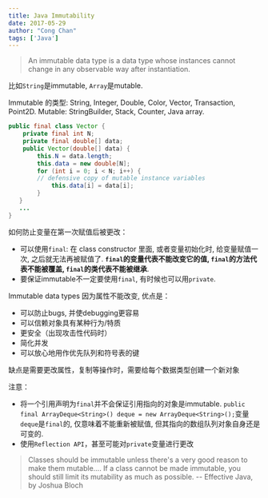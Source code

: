 ```yaml
---
title: Java Immutability
date: 2017-05-29
author: "Cong Chan"
tags: ['Java']
---
```

> An immutable data type is a data type whose instances cannot change in any observable way after instantiation.

比如`String`是immutable, `Array`是mutable.

Immutable 的类型: String, Integer, Double, Color, Vector, Transaction, Point2D.
Mutable: StringBuilder, Stack, Counter, Java array.
<!-- more -->
```java
public final class Vector {
    private final int N;
    private final double[] data;
    public Vector(double[] data) {
        this.N = data.length;
        this.data = new double[N];
        for (int i = 0; i < N; i++) {
        // defensive copy of mutable instance variables
            this.data[i] = data[i];
        }
   }
   ...
}
```
如何防止变量在第一次赋值后被更改：
* 可以使用`final`: 在 class constructor 里面, 或者变量初始化时, 给变量赋值一次, 之后就无法再被赋值了. **`final`的变量代表不能改变它的值, `final`的方法代表不能被覆盖, `final`的类代表不能被继承**.
* 要保证immutable不一定要使用`final`, 有时候也可以用`private`.

Immutable data types 因为属性不能改变, 优点是：
* 可以防止bugs, 并使debugging更容易
* 可以信赖对象具有某种行为/特质
* 更安全（出现攻击性代码时）
* 简化并发
* 可以放心地用作优先队列和符号表的键

缺点是需要更改属性，复制等操作时，需要给每个数据类型创建一个新对象

注意：
* 将一个引用声明为`final`并不会保证引用指向的对象是immutable. `public final ArrayDeque<String>() deque = new ArrayDeque<String>();`变量`deque`是`final`的, 仅意味着不能重新被赋值, 但其指向的数组队列对象自身还是可变的.
* 使用`Reflection API`，甚至可能对`private`变量进行更改

> Classes should be immutable unless there's a very good reason to make them mutable....  If a class cannot be made immutable, you should still limit its mutability as much as possible.
-- Effective Java, by Joshua Bloch
